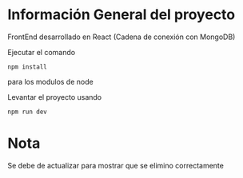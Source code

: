 
# Información General del proyecto

FrontEnd desarrollado en React
(Cadena de conexión con MongoDB)

Ejecutar el comando 
```
npm install
```
para los modulos de node

Levantar el proyecto usando 
```
npm run dev
```


# Nota
Se debe de actualizar para mostrar que se elimino correctamente


